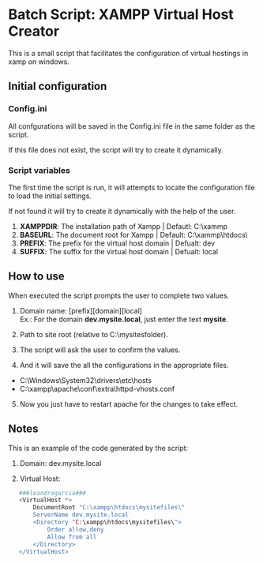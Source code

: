 # Batch Script: XAMPP Virtual Host Creator

This is a small script that facilitates the configuration of virtual hostings in xamp on windows.


## Initial configuration

### Config.ini
All confgurations will be saved in the Config.ini file in the same folder as the script.

If this file does not exist, the script will try to create it dynamically.


### Script variables
The first time the script is run, it will attempts to locate the configuration file to load the initial settings.

If not found it will try to create it dynamically with the help of the user.  

1. **XAMPPDIR**: The installation path of Xampp | Defautl: C:\xammp
1. **BASEURL**: The document root for Xampp | Default: C:\xammp\htdocs\
1. **PREFIX**: The prefix for the virtual host domain | Defualt: dev
1. **SUFFIX**: The suffix for the virtual host domain | Defualt: local


## How to use
When executed the script prompts the user to complete two values.

1. Domain name: [prefix][domain][local]  
	Ex.: For the domain **dev.mysite.local**, just enter the text **mysite**.

2. Path to site root (relative to C:\mysitesfolder\).

3. The script will ask the user to confirm the values.

4. And it will save the all the configurations in the appropriate files.
- C:\Windows\System32\drivers\etc\hosts
- C:\xampp\apache\conf\extra\httpd-vhosts.conf

5. Now you just have to restart apache for the changes to take effect.

## Notes
This is an example of the code generated by the script:

1. Domain: dev.mysite.local

2. Virtual Host:
```php
   ###leandrogarcia###
   <VirtualHost *>
       DocumentRoot "C:\xampp\htdocs\mysitefiles\"
       ServerName dev.mysite.local
       <Directory "C:\xampp\htdocs\mysitefiles\">
           Order allow,deny
           Allow from all
       </Directory>
   </VirtualHost>
```
